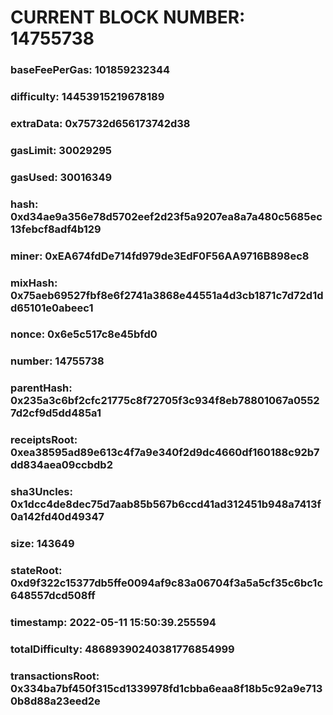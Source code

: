# CURRENT BLOCK NUMBER: 14755738

### baseFeePerGas: 101859232344
### difficulty: 14453915219678189
### extraData: 0x75732d656173742d38
### gasLimit: 30029295
### gasUsed: 30016349
### hash: 0xd34ae9a356e78d5702eef2d23f5a9207ea8a7a480c5685ec13febcf8adf4b129
### miner: 0xEA674fdDe714fd979de3EdF0F56AA9716B898ec8
### mixHash: 0x75aeb69527fbf8e6f2741a3868e44551a4d3cb1871c7d72d1dd65101e0abeec1
### nonce: 0x6e5c517c8e45bfd0
### number: 14755738
### parentHash: 0x235a3c6bf2cfc21775c8f72705f3c934f8eb78801067a05527d2cf9d5dd485a1
### receiptsRoot: 0xea38595ad89e613c4f7a9e340f2d9dc4660df160188c92b7dd834aea09ccbdb2
### sha3Uncles: 0x1dcc4de8dec75d7aab85b567b6ccd41ad312451b948a7413f0a142fd40d49347
### size: 143649
### stateRoot: 0xd9f322c15377db5ffe0094af9c83a06704f3a5a5cf35c6bc1c648557dcd508ff
### timestamp: 2022-05-11 15:50:39.255594
### totalDifficulty: 48689390240381776854999
### transactionsRoot: 0x334ba7bf450f315cd1339978fd1cbba6eaa8f18b5c92a9e7130b8d88a23eed2e
